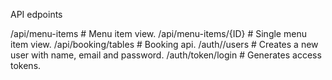 API edpoints

/api/menu-items             # Menu item view.
/api/menu-items/{ID}        # Single menu item view.
/api/booking/tables         # Booking api.
/auth//users                # Creates a new user with name, email and password.
/auth/token/login           # Generates access tokens.